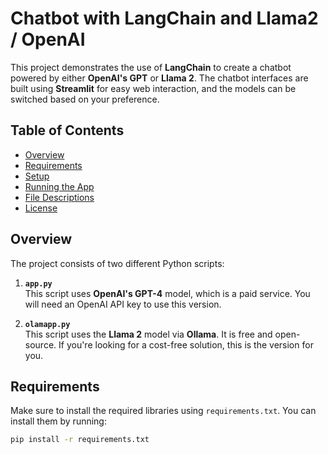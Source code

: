# Chatbot with LangChain and Llama2 / OpenAI

This project demonstrates the use of **LangChain** to create a chatbot powered by either **OpenAI's GPT** or **Llama 2**. The chatbot interfaces are built using **Streamlit** for easy web interaction, and the models can be switched based on your preference.

## Table of Contents

- [Overview](#overview)
- [Requirements](#requirements)
- [Setup](#setup)
- [Running the App](#running-the-app)
- [File Descriptions](#file-descriptions)
- [License](#license)
  
## Overview

The project consists of two different Python scripts:

1. **`app.py`**  
   This script uses **OpenAI's GPT-4** model, which is a paid service. You will need an OpenAI API key to use this version.

2. **`olamapp.py`**  
   This script uses the **Llama 2** model via **Ollama**. It is free and open-source. If you're looking for a cost-free solution, this is the version for you.

## Requirements

Make sure to install the required libraries using `requirements.txt`. You can install them by running:

```bash
pip install -r requirements.txt
